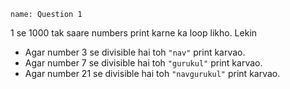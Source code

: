 ```ngMeta
name: Question 1

```

1 se 1000 tak saare numbers print karne ka loop likho. Lekin 

* Agar number 3 se divisible hai toh `"nav"` print karvao.
* Agar number 7 se divisible hai toh `"gurukul"` print karvao.
* Agar number 21 se divisible hai toh `"navgurukul"` print karvao.
